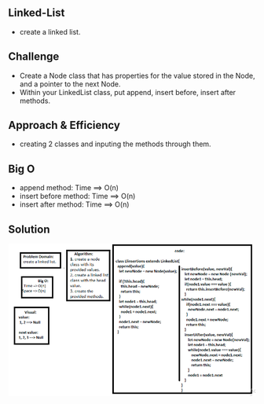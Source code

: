 ## Linked-List
 - create a linked list.
## Challenge
 - Create a Node class that has properties for the value stored in the Node, and a pointer to the next Node.
 - Within your LinkedList class, put append, insert before, insert after methods.
## Approach & Efficiency
 - creating 2 classes and inputing the methods through them.
## Big O
 - append method: Time ==> O(n) 
 - insert before method: Time ==> O(n) 
 - insert after method: Time ==> O(n)

## Solution
 ![ll-insertions](./assests/ll-insertions.PNG)